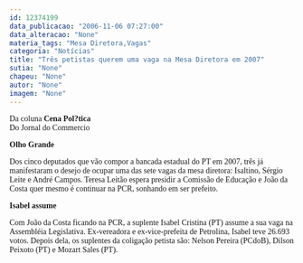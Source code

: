```yaml
---
id: 12374199
data_publicacao: "2006-11-06 07:27:00"
data_alteracao: "None"
materia_tags: "Mesa Diretora,Vagas"
categoria: "Notícias"
title: "Três petistas querem uma vaga na Mesa Diretora em 2007"
sutia: "None"
chapeu: "None"
autor: "None"
imagem: "None"
---
```

<p><P><FONT face=Verdana>Da coluna </FONT><FONT face=Verdana><STRONG>Cena Pol?tica<BR></STRONG>Do Jornal do Commercio</FONT></P></p>
<p><P><FONT face=Verdana><STRONG>Olho Grande</STRONG></FONT></P></p>
<p><P><FONT face=Verdana>Dos cinco deputados que vão compor a bancada estadual do PT em 2007, três já manifestaram o desejo de ocupar uma das sete vagas da mesa diretora: Isaltino, Sérgio Leite e André Campos. Teresa Leitão espera presidir a Comissão de Educação e João da Costa quer mesmo é continuar na PCR, sonhando em ser prefeito.</FONT></P></p>
<p><P><FONT face=Verdana><STRONG>Isabel assume</STRONG></FONT></P></p>
<p><P><FONT face=Verdana>Com João da Costa ficando na PCR, a suplente Isabel Cristina (PT) assume a sua vaga na Assembléia Legislativa. Ex-vereadora e ex-vice-prefeita de Petrolina, Isabel teve 26.693 votos. Depois dela, os suplentes da coligação petista são: Nelson Pereira (PCdoB), Dilson Peixoto (PT) e Mozart Sales (PT).</FONT></P> </p>
